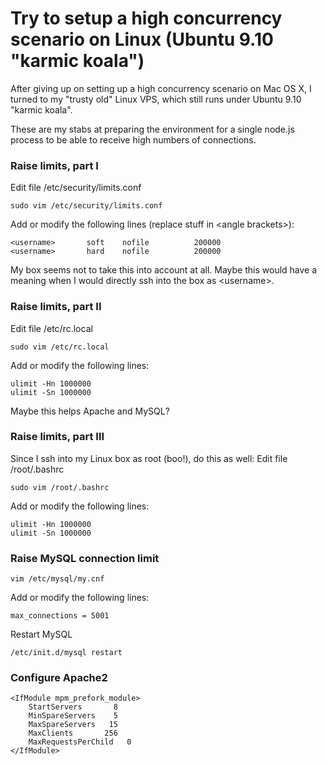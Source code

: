 # Try to setup a high concurrency scenario on Linux (Ubuntu 9.10 "karmic koala")

After giving up on setting up a high concurrency scenario on Mac OS X, I turned to my "trusty old" Linux VPS, which still runs under Ubuntu 9.10 "karmic koala".

These are my stabs at preparing the environment for a single node.js process to be able to receive high numbers of connections.

### Raise limits, part I

Edit file /etc/security/limits.conf

    sudo vim /etc/security/limits.conf

Add or modify the following lines
(replace stuff in &lt;angle brackets&gt;):

    <username>       soft    nofile          200000
    <username>       hard    nofile          200000

My box seems not to take this into account at all. Maybe this would have a
meaning when I would directly ssh into the box as &lt;username&gt;.


### Raise limits, part II

Edit file /etc/rc.local

    sudo vim /etc/rc.local

Add or modify the following lines:

    ulimit -Hn 1000000
    ulimit -Sn 1000000

Maybe this helps Apache and MySQL?


### Raise limits, part III

Since I ssh into my Linux box as root (boo!), do this as well:
Edit file /root/.bashrc

    sudo vim /root/.bashrc

Add or modify the following lines:

    ulimit -Hn 1000000
    ulimit -Sn 1000000


### Raise MySQL connection limit

    vim /etc/mysql/my.cnf

Add or modify the following lines:

    max_connections = 5001

Restart MySQL

    /etc/init.d/mysql restart


### Configure Apache2

    <IfModule mpm_prefork_module>
        StartServers       8
        MinSpareServers    5
        MaxSpareServers   15
        MaxClients       256
        MaxRequestsPerChild   0
    </IfModule>

